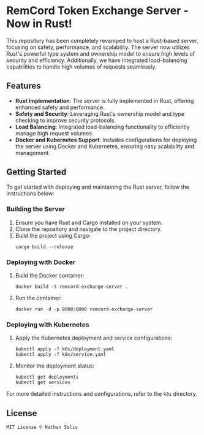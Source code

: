 # RemCord Token Exchange Server - Now in Rust!

This repository has been completely revamped to host a Rust-based server, focusing on safety, performance, and scalability. The server now utilizes Rust's powerful type system and ownership model to ensure high levels of security and efficiency. Additionally, we have integrated load-balancing capabilities to handle high volumes of requests seamlessly.

## Features

- **Rust Implementation**: The server is fully implemented in Rust, offering enhanced safety and performance.
- **Safety and Security**: Leveraging Rust's ownership model and type checking to improve security protocols.
- **Load Balancing**: Integrated load-balancing functionality to efficiently manage high request volumes.
- **Docker and Kubernetes Support**: Includes configurations for deploying the server using Docker and Kubernetes, ensuring easy scalability and management.

## Getting Started

To get started with deploying and maintaining the Rust server, follow the instructions below:

### Building the Server

1. Ensure you have Rust and Cargo installed on your system.
2. Clone the repository and navigate to the project directory.
3. Build the project using Cargo:
   ```
   cargo build --release
   ```

### Deploying with Docker

1. Build the Docker container:
   ```
   docker build -t remcord-exchange-server .
   ```
2. Run the container:
   ```
   docker run -d -p 8000:8000 remcord-exchange-server
   ```

### Deploying with Kubernetes

1. Apply the Kubernetes deployment and service configurations:
   ```
   kubectl apply -f k8s/deployment.yaml
   kubectl apply -f k8s/service.yaml
   ```
2. Monitor the deployment status:
   ```
   kubectl get deployments
   kubectl get services
   ```

For more detailed instructions and configurations, refer to the `k8s` directory.

## License

```txt
MIT License © Nathan Solis
```
